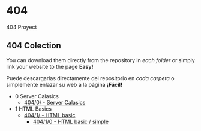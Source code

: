 ﻿# 404404 Proyect## 404 ColectionYou can download them directly from the repository in _each folder_ or simply link your website to the page **Easy!**Puede descargarlas directamente del repositorio en _cada carpeta_ o simplemente enlazar su web a la página **¡Fácil!**- 0 Server Calasics	- [404/0/ - Server Calasics](https://GarciaGArturo.github.io/404/0)- 1 HTML Basics	- [404/1/ - HTML basic](https://GarciaGArturo.github.io/404/1)		- [404/1/0 - HTML basic / simple](https://GarciaGArturo.github.io/404/1/0/)